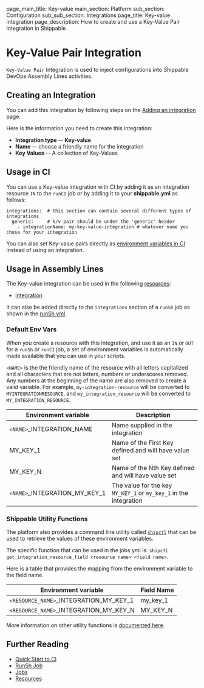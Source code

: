 page_main_title: Key-value
main_section: Platform
sub_section: Configuration
sub_sub_section: Integrations
page_title: Key-value integration
page_description: How to create and use a Key-Value Pair Integration in Shippable

# Key-Value Pair Integration

`Key-Value Pair` Integration is used to inject configurations into Shippable DevOps Assembly Lines activities.

## Creating an Integration

You can add this integration by following steps on the [Adding an integration](/platform/tutorial/integration/subscription-integrations/) page.

Here is the information you need to create this integration:

* **Integration type** -- **Key-value**
* **Name** -- choose a friendly name for the integration
* **Key Values** -- A collection of Key-Values

## Usage in CI

You can use a Key-value integration with CI by adding it as an integration resource `IN` to the `runCI` job or by adding it to your **shippable.yml** as follows:

```
integrations:  # this section can contain several different types of integrations
  generic:     # k/v pair should be under the 'generic' header
    - integrationName: my-key-value-integration # whatever name you chose for your integration
```

You can also set Key-value pairs directly as [environment variables in CI](/ci/env-vars/#usrEnv) instead of using an integration.

## Usage in Assembly Lines

The Key-value integration can be used in the following [resources](/platform/workflow/resource/overview/):

* [integration](/platform/workflow/resource/integration)

It can also be added directly to the `integrations` section of a `runSh` job as shown in the [runSh yml](/platform/workflow/job/runsh).

### Default Env Vars

When you create a resource with this integration, and use it as an `IN` or `OUT` for a `runSh` or `runCI` job, a set of environment variables is automatically made available that you can use in your scripts.

`<NAME>` is the the friendly name of the resource with all letters capitalized and all characters that are not letters, numbers or underscores removed. Any numbers at the beginning of the name are also removed to create a valid variable. For example, `my-integration-resource` will be converted to `MYINTEGRATIONRESOURCE`, and `my_integration_resource` will be converted to `MY_INTEGRATION_RESOURCE`.

| Environment variable						| Description                         |
| ------------- 								|------------------------------------ |
| `<NAME>`\_INTEGRATION\_NAME   			| Name supplied in the integration |
| MY_KEY_1											| Name of the First Key defined and will have value set |
| MY_KEY_N											| Name of the Nth Key defined and will have value set |
| `<NAME>`\_INTEGRATION\_MY_KEY_1	| The value for the key `MY_KEY_1` or `my_key_1` in the integration |

### Shippable Utility Functions
The platform also provides a command line utility called [`shipctl`](/platform/tutorial/workflow/using-shipctl/) that can be used to retrieve the values of these environment variables.

The specific function that can be used in the jobs yml is: `shipctl get_integration_resource_field <resource name> <field name>`.

Here is a table that provides the mapping from the environment variable to the field name.

| Environment variable			         			| Field Name|
| -----------------------------------------|--------- |
| `<RESOURCE_NAME>`\_INTEGRATION\_MY_KEY_1 | my_key_1 |
| `<RESOURCE_NAME>`\_INTEGRATION\_MY_KEY_N | MY_KEY_N |

More information on other utility functions is [documented here](/platform/tutorial/workflow/using-shipctl).

## Further Reading
* [Quick Start to CI](/getting-started/ci-sample)
* [RunSh Job](/platform/workflow/job/runsh)
* [Jobs](/platform/workflow/job/overview)
* [Resources](/platform/workflow/resource/overview)
